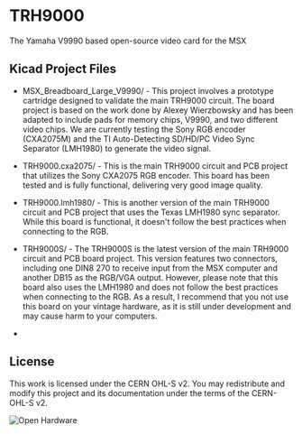 # TRH9000
The Yamaha V9990 based open-source video card for the MSX

## Kicad Project Files

* MSX_Breadboard_Large_V9990/ - This project involves a prototype cartridge designed to validate the main TRH9000 circuit. The board project is based on the work done by Alexey Wierzbowsky and has been adapted to include pads for memory chips, V9990, and two different video chips. We are currently testing the Sony RGB encoder (CXA2075M) and the TI Auto-Detecting SD/HD/PC Video Sync Separator (LMH1980) to generate the video signal.

* TRH9000.cxa2075/ - This is the main TRH9000 circuit and PCB project that utilizes the Sony CXA2075 RGB encoder. This board has been tested and is fully functional, delivering very good image quality.

* TRH9000.lmh1980/ - This is another version of the main TRH9000 circuit and PCB project that uses the Texas LMH1980 sync separator. While this board is functional, it doesn't follow the best practices when connecting to the RGB.

* TRH9000S/ - The TRH9000S is the latest version of the main TRH9000 circuit and PCB board project. This version features two connectors, including one DIN8 270 to receive input from the MSX computer and another DB15 as the RGB/VGA output. However, please note that this board also uses the LMH1980 and does not follow the best practices when connecting to the RGB. As a result, I recommend that you not use this board on your vintage hardware, as it is still under development and may cause harm to your computers.
* 
## License 

This work is licensed under the CERN OHL-S v2. You may redistribute and modify this project and its documentation under the terms of the CERN-OHL-S v2.

![Open Hardware](https://raw.githubusercontent.com/cristianoag/trh9000/main/Images/1024px-Open-source-hardware-logo.svg.png)
